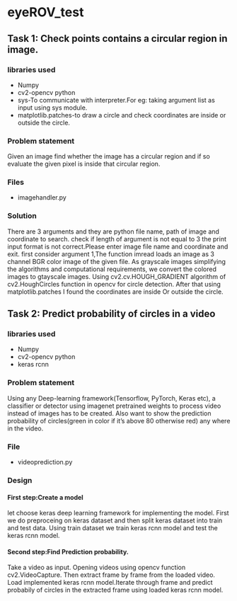 # eyeROV_test
## Task 1: Check points contains a circular region in image.
### libraries used

 * Numpy
 * cv2-opencv python
 * sys-To communicate with interpreter.For eg: taking argument list as input using sys module.
 * matplotlib.patches-to draw a circle and check coordinates are inside or outside the circle.

### Problem statement

Given an image find whether the image has a circular region and if so evaluate the given
pixel is inside that circular region.

### Files
* imagehandler.py

### Solution
There are 3 arguments and they are python file name, path of image and coordinate to search.
check if length of argument is not equal to 3 the print input format is not correct.Please enter image file name and coordinate and exit.
first consider argument 1,The function imread loads an image as 3 channel BGR color image of the given file.
As grayscale images simplifying the algorithms and computational requirements, we convert the colored images to gtayscale images.
Using cv2.cv.HOUGH_GRADIENT algorithm of cv2.HoughCircles function in opencv for circle detection.
After that using matplotlib.patches I found the coordinates are inside Or outside the circle.



## Task 2: Predict probability of circles in a video 
### libraries used
 * Numpy
 * cv2-opencv python
 * keras rcnn
 
### Problem statement
Using any Deep-learning framework(Tensorflow, PyTorch, Keras etc), a classifier
or detector using imagenet pretrained weights to process video instead of images has to be created. Also
want to show the prediction probability of circles(green in color if it’s above 80 otherwise red) any where in the video.
### File

* videoprediction.py

### Design

#### First step:Create a model

let choose keras deep learning framework for implementing the model. First we do preproceing on keras dataset and then split keras dataset into train and test data.
Using train dataset we train keras rcnn model and test the keras rcnn model. 
#### Second step:Find Prediction probability.

Take a video as input.
Opening videos using opencv function cv2.VideoCapture. Then extract frame by frame from the loaded video.
Load implemented keras rcnn model.Iterate through frame and predict probabily of circles in the extracted frame using loaded keras rcnn model.




